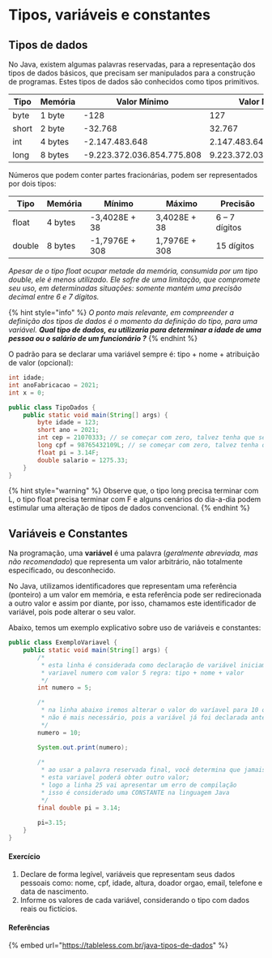 # Tipos, variáveis e constantes

## Tipos de dados

No Java, existem algumas palavras reservadas, para a representação dos tipos de dados básicos, que precisam ser manipulados para a construção de programas. Estes tipos de dados são conhecidos como tipos primitivos.



| Tipo  | Memória | Valor Mínimo               | Valor Máximo              |
| ----- | ------- | -------------------------- | ------------------------- |
| byte  | 1 byte  | -128                       | 127                       |
| short | 2 byte  | -32.768                    | 32.767                    |
| int   | 4 bytes | -2.147.483.648             | 2.147.483.647             |
| long  | 8 bytes | -9.223.372.036.854.775.808 | 9.223.372.036.854.775.807 |

Números que podem conter partes fracionárias, podem ser representados por dois tipos:



| Tipo   | Memória | Mínimo         | Máximo        | Precisão      |
| ------ | ------- | -------------- | ------------- | ------------- |
| float  | 4 bytes | -3,4028E + 38  | 3,4028E + 38  | 6 – 7 dígitos |
| double | 8 bytes | -1,7976E + 308 | 1,7976E + 308 | 15 dígitos    |

_Apesar de o tipo float ocupar metade da memória, consumida por um tipo double, ele é menos utilizado. Ele sofre de uma limitação, que compromete seu uso, em determinadas situações: somente mantém uma precisão decimal entre 6 e 7 dígitos._

{% hint style="info" %}
_O ponto mais relevante, em compreender a definição dos tipos de dados é o momento da definição do tipo, para uma variável. **Qual tipo de dados, eu utilizaria para determinar a idade de uma pessoa ou o salário de um funcionário ?**_
{% endhint %}

O padrão para se declarar uma variável sempre é: tipo + nome + atribuição de valor (opcional):

```java
int idade;
int anoFabricacao = 2021;
int x = 0;
```

```java
public class TipoDados {
	public static void main(String[] args) {
		byte idade = 123;
		short ano = 2021;
		int cep = 21070333; // se começar com zero, talvez tenha que ser outro tipo
		long cpf = 98765432109L; // se começar com zero, talvez tenha que ser outro tipo
		float pi = 3.14F;
		double salario = 1275.33;
	}
}
```

{% hint style="warning" %}
Observe que, o tipo long precisa terminar com L, o tipo float precisa terminar com F e alguns cenários do dia-a-dia podem estimular uma alteração de tipos de dados convencional.
{% endhint %}

## Variáveis e Constantes

Na programação, uma **variável** é uma palavra (_geralmente abreviada, mas não recomendado_) que representa um valor arbitrário, não totalmente especificado, ou desconhecido.

No Java, utilizamos identificadores que representam uma referência (ponteiro) a um valor em memória, e esta referência pode ser redirecionada a outro valor e assim por diante, por isso,  chamamos este identificador de variável, pois pode alterar o seu valor.

Abaixo, temos um exemplo explicativo sobre uso de variáveis e constantes:

```java
public class ExemploVariavel {
	public static void main(String[] args) {
		/*
		 * esta linha é considerada como declaração de variável iniciamos a existência
		 * variavel numero com valor 5 regra: tipo + nome + valor
		 */
		int numero = 5;

		/*
		 * na linha abaixo iremos alterar o valor do varíavel para 10 observe que o tipo
		 * não é mais necessário, pois a variável já foi declarada anteriormente
		 */
		numero = 10;

		System.out.print(numero);
		
		/*
		 * ao usar a palavra reservada final, você determina que jamais
		 * esta variavel poderá obter outro valor;
		 * logo a linha 25 vai apresentar um erro de compilação
		 * isso é considerado uma CONSTANTE na linguagem Java
		 */
		final double pi = 3.14;
		
		pi=3.15;
	}
}
```

#### Exercício

1. Declare de forma legível, variáveis que representam seus dados pessoais como: nome, cpf, idade, altura, doador orgao, email, telefone e data de nascimento.
2. Informe os valores de cada variável, considerando o tipo com dados reais ou fictícios.



#### Referências

{% embed url="https://tableless.com.br/java-tipos-de-dados" %}
